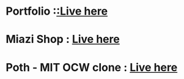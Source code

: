 # Portfolio :<a target="_blank" href="https://mahmud-ii.github.io/">:Live here</a>

# Miazi Shop : <a target="_blank" href="https://lighthearted-kitsune-0445f9.netlify.app/home"> Live here</a>

# Poth - MIT OCW clone : <a target="_blank" href="https://mahmud-ii.github.io/poth/"> Live here</a>
